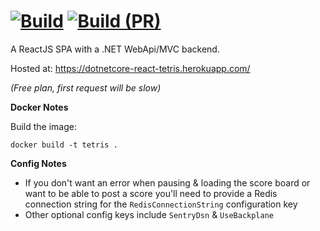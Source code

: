 [![Build](https://github.com/stewie1570/tetris/actions/workflows/Merge.yml/badge.svg)](https://github.com/stewie1570/tetris/actions/workflows/Merge.yml)
[![Build (PR)](https://github.com/stewie1570/tetris/actions/workflows/PR.yml/badge.svg)](https://github.com/stewie1570/tetris/actions/workflows/PR.yml)
======

A ReactJS SPA with a .NET WebApi/MVC backend.

Hosted at: https://dotnetcore-react-tetris.herokuapp.com/

*(Free plan, first request will be slow)*

**Docker Notes**

Build the image:
```terminal
docker build -t tetris .
```

**Config Notes**
- If you don't want an error when pausing & loading the score board or want to be able to post a score you'll need to provide a Redis connection string for the `RedisConnectionString` configuration key
- Other optional config keys include `SentryDsn` & `UseBackplane`
